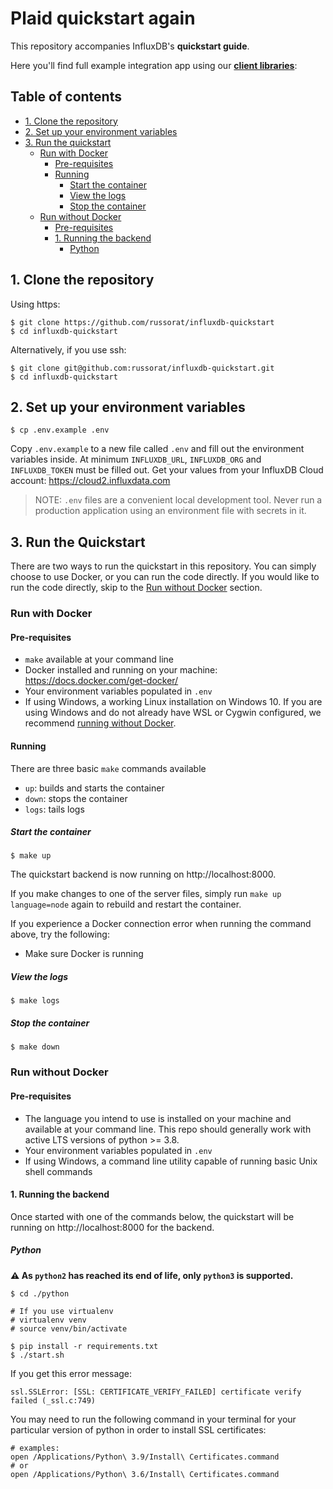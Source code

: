 # Plaid quickstart again

This repository accompanies InfluxDB's **quickstart guide**.

Here you'll find full example integration app using our [**client libraries**][libraries]:

## Table of contents

- [1. Clone the repository](#1-clone-the-repository)
- [2. Set up your environment variables](#2-set-up-your-environment-variables)
- [3. Run the quickstart](#3-run-the-quickstart)
  - [Run with Docker](#run-with-docker)
    - [Pre-requisites](#pre-requisites-1)
    - [Running](#running-1)
      - [Start the container](#start-the-container)
      - [View the logs](#view-the-logs)
      - [Stop the container](#stop-the-container)
  - [Run without Docker](#run-without-docker)
    - [Pre-requisites](#pre-requisites)
    - [1. Running the backend](#1-running-the-backend)
      - [Python](#python)

## 1. Clone the repository

Using https:

```
$ git clone https://github.com/russorat/influxdb-quickstart
$ cd influxdb-quickstart
```

Alternatively, if you use ssh:

```
$ git clone git@github.com:russorat/influxdb-quickstart.git
$ cd influxdb-quickstart
```

## 2. Set up your environment variables

```
$ cp .env.example .env
```

Copy `.env.example` to a new file called `.env` and fill out the environment variables inside. At
minimum `INFLUXDB_URL`, `INFLUXDB_ORG` and `INFLUXDB_TOKEN` must be filled out. Get your values from
your InfluxDB Cloud account: https://cloud2.influxdata.com

> NOTE: `.env` files are a convenient local development tool. Never run a production application
> using an environment file with secrets in it.

## 3. Run the Quickstart

There are two ways to run the quickstart in this repository. You can simply choose to use Docker, or you can run the
code directly. If you would like to run the code directly, skip to the
[Run without Docker](#run-without-docker) section.

### Run with Docker

#### Pre-requisites

- `make` available at your command line
- Docker installed and running on your machine: https://docs.docker.com/get-docker/
- Your environment variables populated in `.env`
- If using Windows, a working Linux installation on Windows 10. If you are using Windows and do not already have WSL or Cygwin configured, we recommend [running without Docker](#run-without-docker).

#### Running

There are three basic `make` commands available

- `up`: builds and starts the container
- `down`: stops the container
- `logs`: tails logs

##### Start the container

```
$ make up
```

The quickstart backend is now running on http://localhost:8000.

If you make changes to one of the server files, simply run `make up language=node` again to rebuild and restart the container.

If you experience a Docker connection error when running the command above, try the following:

- Make sure Docker is running

##### View the logs

```
$ make logs
```

##### Stop the container

```
$ make down
```

### Run without Docker

#### Pre-requisites

- The language you intend to use is installed on your machine and available at your command line.
  This repo should generally work with active LTS versions of python >= 3.8.
- Your environment variables populated in `.env`
- If using Windows, a command line utility capable of running basic Unix shell commands

#### 1. Running the backend

Once started with one of the commands below, the quickstart will be running on http://localhost:8000 for the backend.

##### Python

**:warning: As `python2` has reached its end of life, only `python3` is supported.**

```
$ cd ./python

# If you use virtualenv
# virtualenv venv
# source venv/bin/activate

$ pip install -r requirements.txt
$ ./start.sh
```

If you get this error message:

```
ssl.SSLError: [SSL: CERTIFICATE_VERIFY_FAILED] certificate verify failed (_ssl.c:749)
```

You may need to run the following command in your terminal for your particular version of python in order to install SSL certificates:

```
# examples:
open /Applications/Python\ 3.9/Install\ Certificates.command
# or
open /Applications/Python\ 3.6/Install\ Certificates.command
```

[libraries]: https://docs.influxdata.com/influxdb/cloud/api-guide/client-libraries/
[python-example]: /python
[docker]: https://www.docker.com

